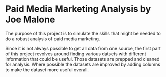 # Paid Media Marketing Analysis by Joe Malone

The purpose of this project is to simulate the skills that might be needed to do a robust analysis of paid media marketing.

Since it is not always possible to get all data from one source, the first part of this project revolves around finding various datsets with different information that could be useful.
Those datasets are prepped and cleaned for analysis. Where possible the datasets are improved by adding columns to make the dataset more useful overall.

